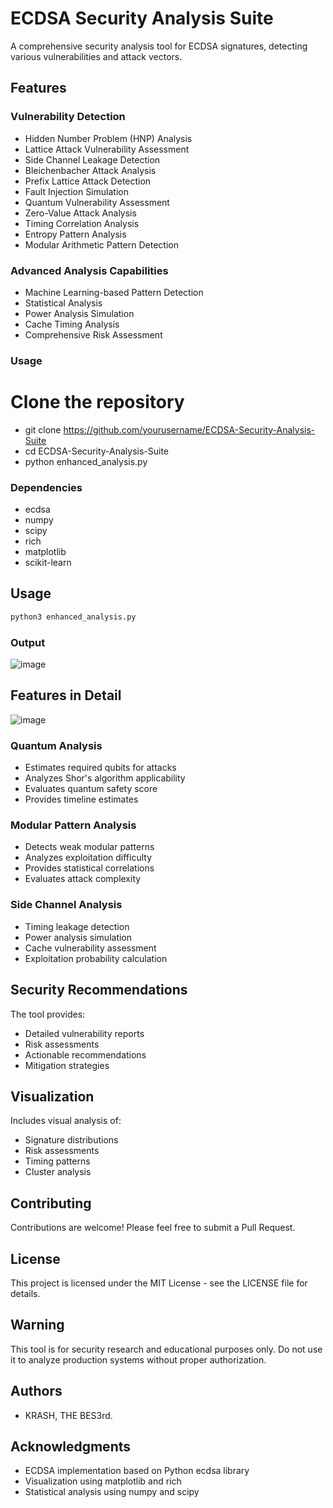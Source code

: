# ECDSA Security Analysis Suite

A comprehensive security analysis tool for ECDSA signatures, detecting various vulnerabilities and attack vectors.

## Features

### Vulnerability Detection
- Hidden Number Problem (HNP) Analysis
- Lattice Attack Vulnerability Assessment
- Side Channel Leakage Detection
- Bleichenbacher Attack Analysis
- Prefix Lattice Attack Detection
- Fault Injection Simulation
- Quantum Vulnerability Assessment
- Zero-Value Attack Analysis
- Timing Correlation Analysis
- Entropy Pattern Analysis
- Modular Arithmetic Pattern Detection

### Advanced Analysis Capabilities
- Machine Learning-based Pattern Detection
- Statistical Analysis
- Power Analysis Simulation
- Cache Timing Analysis
- Comprehensive Risk Assessment

### Usage
# Clone the repository
- git clone https://github.com/yourusername/ECDSA-Security-Analysis-Suite
- cd ECDSA-Security-Analysis-Suite
- python enhanced_analysis.py


### Dependencies
- ecdsa
- numpy
- scipy
- rich
- matplotlib
- scikit-learn

## Usage

```bash
python3 enhanced_analysis.py
```

### Output


![image](https://github.com/user-attachments/assets/bc56d304-2fae-497f-99db-c0c6dce7f66c)


## Features in Detail

![image](https://github.com/user-attachments/assets/c8d22966-aa83-4670-bec8-b1cd329a618e)


### Quantum Analysis
- Estimates required qubits for attacks
- Analyzes Shor's algorithm applicability
- Evaluates quantum safety score
- Provides timeline estimates

### Modular Pattern Analysis
- Detects weak modular patterns
- Analyzes exploitation difficulty
- Provides statistical correlations
- Evaluates attack complexity

### Side Channel Analysis
- Timing leakage detection
- Power analysis simulation
- Cache vulnerability assessment
- Exploitation probability calculation

## Security Recommendations

The tool provides:
- Detailed vulnerability reports
- Risk assessments
- Actionable recommendations
- Mitigation strategies

## Visualization

Includes visual analysis of:
- Signature distributions
- Risk assessments
- Timing patterns
- Cluster analysis

## Contributing

Contributions are welcome! Please feel free to submit a Pull Request.

## License

This project is licensed under the MIT License - see the LICENSE file for details.

## Warning

This tool is for security research and educational purposes only. Do not use it to analyze production systems without proper authorization.

## Authors

- KRASH, THE BES3rd.

## Acknowledgments

- ECDSA implementation based on Python ecdsa library
- Visualization using matplotlib and rich
- Statistical analysis using numpy and scipy
